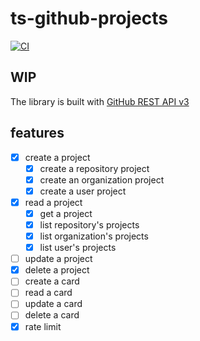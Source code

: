 # ts-github-projects

[![CI][github-actions-image]][github-actions-link]

[github-actions-image]:https://github.com/9sako6/ts-github-projects/workflows/CI/badge.svg
[github-actions-link]:https://github.com/9sako6/ts-github-projects/actions?query=workflow%3ACI

## WIP

The library is built with [GitHub REST API v3](https://developer.github.com/v3/projects/)


## features

- [x] create a project
  - [x] create a repository project
  - [x] create an organization project
  - [x] create a user project
- [x] read a project
  - [x] get a project
  - [x] list repository's projects
  - [x] list organization's projects
  - [x] list user's projects
- [ ] update a project
- [x] delete a project
- [ ] create a card
- [ ] read a card
- [ ] update a card
- [ ] delete a card
- [x] rate limit
